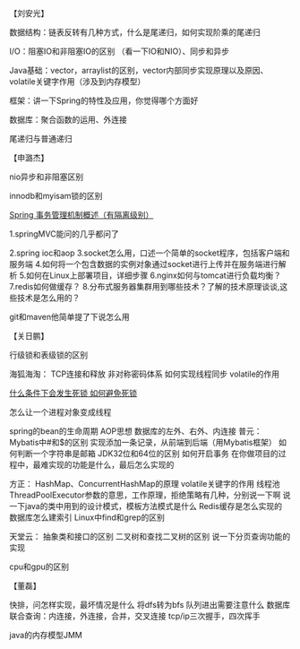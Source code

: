 【刘安光】

数据结构：链表反转有几种方式，什么是尾递归，如何实现阶乘的尾递归 

I/O：阻塞IO和非阻塞IO的区别 （看一下IO和NIO）、同步和异步

Java基础：vector，arraylist的区别，vector内部同步实现原理以及原因、volatile关键字作用（涉及到内存模型） 

框架：讲一下Spring的特性及应用，你觉得哪个方面好 

数据库：聚合函数的运用、外连接 

尾递归与普通递归

【申潞杰】

nio异步和非阻塞区别 

innodb和myisam锁的区别

[Spring 事务管理机制概述（有隔离级别） ](https://blog.csdn.net/justloveyou_/article/details/73733278 )

1.springMVC能问的几乎都问了 

2.spring ioc和aop 3.socket怎么用，口述一个简单的socket程序，包括客户端和服务端 4.如何将一个包含数据的实例对象通过socket进行上传并在服务端进行解析 5.如何在Linux上部署项目，详细步骤 6.nginx如何与tomcat进行负载均衡？ 7.redis如何做缓存？ 8.分布式服务器集群用到哪些技术？了解的技术原理谈谈,这些技术是怎么用的？ 

git和maven他简单提了下说怎么用

【关日鹏】

行级锁和表级锁的区别

海狐海淘： TCP连接和释放 非对称密码体系 如何实现线程同步 volatile的作用 

[什么条件下会发生死锁 如何避免死锁](https://blog.csdn.net/ls5718/article/details/51896159)

怎么让一个进程对象变成线程 

spring的bean的生命周期 AOP思想 数据库的左外、右外、内连接 普元： Mybatis中#和$的区别 实现添加一条记录，从前端到后端（用Mybatis框架） 如何判断一个字符串是邮箱 JDK32位和64位的区别 如何开启事务 在你做项目的过程中，最难实现的功能是什么，最后怎么实现的

 方正： HashMap、ConcurrentHashMap的原理 volatile关键字的作用 线程池ThreadPoolExecutor参数的意思，工作原理，拒绝策略有几种，分别说一下啊 说一下java的类中用到的设计模式，模板方法模式是什么 Redis缓存是怎么实现的 数据库怎么建索引 Linux中find和grep的区别 

天堂云： 抽象类和接口的区别 二叉树和查找二叉树的区别 说一下分页查询功能的实现 

cpu和gpu的区别

【董磊】

快排，问怎样实现，最坏情况是什么 将dfs转为bfs 队列进出需要注意什么 数据库联合查询：内连接，外连接，合并，交叉连接 tcp/ip三次握手，四次挥手 

java的内存模型JMM
